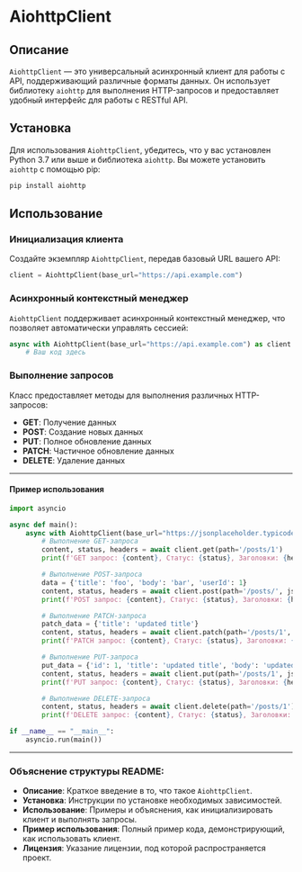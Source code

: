 # AiohttpClient

## Описание
`AiohttpClient` — это универсальный асинхронный клиент для работы с API, поддерживающий различные форматы данных. Он использует библиотеку `aiohttp` для выполнения HTTP-запросов и предоставляет удобный интерфейс для работы с RESTful API.

## Установка
Для использования `AiohttpClient`, убедитесь, что у вас установлен Python 3.7 или выше и библиотека `aiohttp`. Вы можете установить `aiohttp` с помощью pip:
```bash
pip install aiohttp
```

## Использование

### Инициализация клиента
Создайте экземпляр `AiohttpClient`, передав базовый URL вашего API:

```python
client = AiohttpClient(base_url="https://api.example.com")
```

### Асинхронный контекстный менеджер
`AiohttpClient` поддерживает асинхронный контекстный менеджер, что позволяет автоматически управлять сессией:
```python
async with AiohttpClient(base_url="https://api.example.com") as client:
    # Ваш код здесь
```

### Выполнение запросов
Класс предоставляет методы для выполнения различных HTTP-запросов:
- **GET**: Получение данных
- **POST**: Создание новых данных
- **PUT**: Полное обновление данных
- **PATCH**: Частичное обновление данных
- **DELETE**: Удаление данных

---

#### Пример использования

```python
import asyncio

async def main():
    async with AiohttpClient(base_url="https://jsonplaceholder.typicode.com") as client:
        # Выполнение GET-запроса
        content, status, headers = await client.get(path='/posts/1')
        print(f'GET запрос: {content}, Статус: {status}, Заголовки: {headers}')

        # Выполнение POST-запроса
        data = {'title': 'foo', 'body': 'bar', 'userId': 1}
        content, status, headers = await client.post(path='/posts/', json=data)
        print(f'POST запрос: {content}, Статус: {status}, Заголовки: {headers}')

        # Выполнение PATCH-запроса
        patch_data = {'title': 'updated title'}
        content, status, headers = await client.patch(path='/posts/1', json=patch_data)
        print(f'PATCH запрос: {content}, Статус: {status}, Заголовки: {headers}')

        # Выполнение PUT-запроса
        put_data = {'id': 1, 'title': 'updated title', 'body': 'updated body', 'userId': 1}
        content, status, headers = await client.put(path='/posts/1', json=put_data)
        print(f'PUT запрос: {content}, Статус: {status}, Заголовки: {headers}')

        # Выполнение DELETE-запроса
        content, status, headers = await client.delete(path='/posts/1')
        print(f'DELETE запрос: {content}, Статус: {status}, Заголовки: {headers}')

if __name__ == "__main__":
    asyncio.run(main())
```

---

### Объяснение структуры README:
- **Описание**: Краткое введение в то, что такое `AiohttpClient`.
- **Установка**: Инструкции по установке необходимых зависимостей.
- **Использование**: Примеры и объяснения, как инициализировать клиент и выполнять запросы.
- **Пример использования**: Полный пример кода, демонстрирующий, как использовать клиент.
- **Лицензия**: Указание лицензии, под которой распространяется проект.